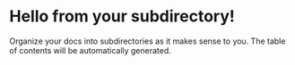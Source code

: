 # Hello from your subdirectory!

Organize your docs into subdirectories as it makes sense to you.  The table of contents will be automatically generated.
